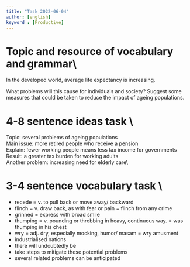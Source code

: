 ```yaml
---
title: "Task 2022-06-04"
author: [english]
keyword : [Productive]
---
```

# Topic and resource of vocabulary and grammar\

In the developed world, average life expectancy is increasing.

What problems will this cause for individuals and society? Suggest some measures that could be taken to reduce the impact of ageing populations.

<!-- Develop the topic by using ideas down below -->
# 4-8 sentence ideas task \
Topic: several problems of ageing populations\
Main issue: more retired people who receive a pension\
Explain: fewer working people means less tax income for governments\
Result: a greater tax burden for working adults\
Another problem: increasing need for elderly care\



<!-- Go on by using vocabulary down below  -->
# 3-4 sentence vocabulary task \
* recede = v. to pull back or move away/ backward
* flinch = v. draw back, as with fear or pain = flinch from any crime
* grinned = express with broad smile
* thumping = v. pounding or throbbing in heavy, continuous way. = was thumping in his chest
* wry = adj. dry, especially mocking, humor/ masam = wry amusment
* industrialised nations
* there will undoubtedly be
* take steps to mitigate these potential problems
* several related problems can be anticipated


<!-- This document is an guidance for improve english skill -->
